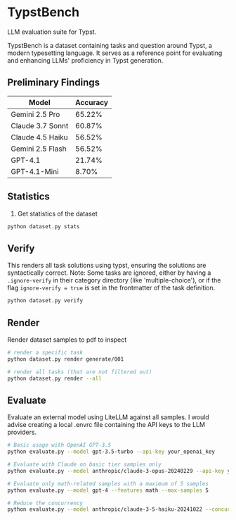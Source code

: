 # TypstBench

LLM evaluation suite for Typst.

TypstBench is a dataset containing tasks and question around Typst, a modern typesetting language. It serves as a reference point for evaluating and enhancing LLMs' proficiency in Typst generation.

## Preliminary Findings

| Model                  | Accuracy   |
|------------------------|------------|
| Gemini 2.5 Pro         | 65.22%     |
| Claude 3.7 Sonnt       | 60.87%     |
| Claude 4.5 Haiku       | 56.52%     |
| Gemini 2.5 Flash       | 56.52%     |
| GPT-4.1                | 21.74%     |
| GPT-4.1-Mini           | 8.70%      |

## Statistics

1. Get statistics of the dataset
```sh
python dataset.py stats
```

## Verify

This renders all task solutions using typst, ensuring the solutions are syntactically correct.
Note: Some tasks are ignored, either by having a `.ignore-verify` in their category directory (like 'multiple-choice'), or if the flag `ignore-verify = true` is set in the frontmatter of the task definition.
```sh
python dataset.py verify
```

## Render

Render dataset samples to pdf to inspect
```sh
# render a specific task
python dataset.py render generate/001

# render all tasks (that are not filtered out)
python dataset.py render --all
```

## Evaluate

Evaluate an external model using LiteLLM against all samples. I would advise creating a local .envrc file containing the API keys to the LLM providers.
```sh
# Basic usage with OpenAI GPT-3.5
python evaluate.py --model gpt-3.5-turbo --api-key your_openai_key

# Evaluate with Claude on basic tier samples only
python evaluate.py --model anthropic/claude-3-opus-20240229 --api-key your_anthropic_key --tier basic

# Evaluate only math-related samples with a maximum of 5 samples
python evaluate.py --model gpt-4 --features math --max-samples 5

# Reduce the concurrency
python evaluate.py --model anthropic/claude-3-5-haiku-20241022 --concurrency 2
```
